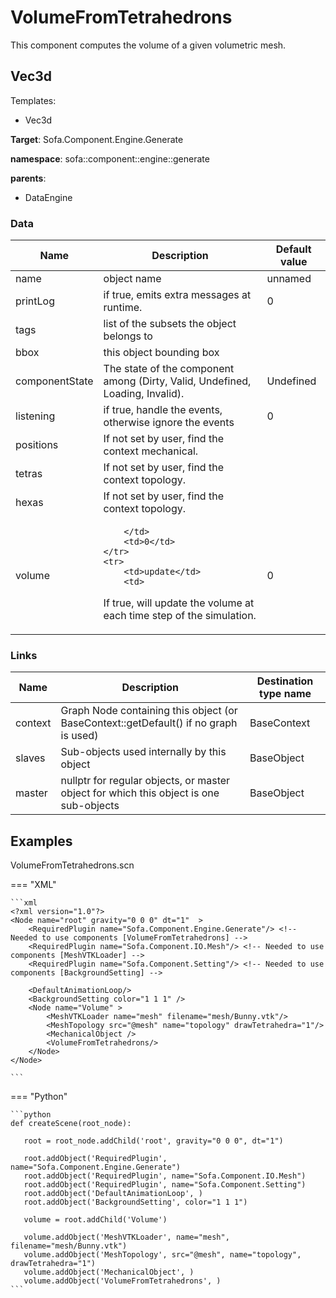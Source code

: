 <!-- generate_doc -->
# VolumeFromTetrahedrons

This component computes the volume of a given volumetric mesh.


## Vec3d

Templates:

- Vec3d

__Target__: Sofa.Component.Engine.Generate

__namespace__: sofa::component::engine::generate

__parents__:

- DataEngine

### Data

<table>
    <thead>
        <tr>
            <th>Name</th>
            <th>Description</th>
            <th>Default value</th>
        </tr>
    </thead>
    <tbody>
	<tr>
		<td>name</td>
		<td>
object name
		</td>
		<td>unnamed</td>
	</tr>
	<tr>
		<td>printLog</td>
		<td>
if true, emits extra messages at runtime.
		</td>
		<td>0</td>
	</tr>
	<tr>
		<td>tags</td>
		<td>
list of the subsets the object belongs to
		</td>
		<td></td>
	</tr>
	<tr>
		<td>bbox</td>
		<td>
this object bounding box
		</td>
		<td></td>
	</tr>
	<tr>
		<td>componentState</td>
		<td>
The state of the component among (Dirty, Valid, Undefined, Loading, Invalid).
		</td>
		<td>Undefined</td>
	</tr>
	<tr>
		<td>listening</td>
		<td>
if true, handle the events, otherwise ignore the events
		</td>
		<td>0</td>
	</tr>
	<tr>
		<td>positions</td>
		<td>
If not set by user, find the context mechanical.
		</td>
		<td></td>
	</tr>
	<tr>
		<td>tetras</td>
		<td>
If not set by user, find the context topology.
		</td>
		<td></td>
	</tr>
	<tr>
		<td>hexas</td>
		<td>
If not set by user, find the context topology.
		</td>
		<td></td>
	</tr>
	<tr>
		<td>volume</td>
		<td>

		</td>
		<td>0</td>
	</tr>
	<tr>
		<td>update</td>
		<td>
If true, will update the volume at each time step of the simulation.
		</td>
		<td>0</td>
	</tr>

</tbody>
</table>

### Links


| Name | Description | Destination type name |
| ---- | ----------- | --------------------- |
|context|Graph Node containing this object (or BaseContext::getDefault() if no graph is used)|BaseContext|
|slaves|Sub-objects used internally by this object|BaseObject|
|master|nullptr for regular objects, or master object for which this object is one sub-objects|BaseObject|

## Examples 

VolumeFromTetrahedrons.scn

=== "XML"

    ```xml
    <?xml version="1.0"?>
    <Node name="root" gravity="0 0 0" dt="1"  >
        <RequiredPlugin name="Sofa.Component.Engine.Generate"/> <!-- Needed to use components [VolumeFromTetrahedrons] -->
        <RequiredPlugin name="Sofa.Component.IO.Mesh"/> <!-- Needed to use components [MeshVTKLoader] -->
        <RequiredPlugin name="Sofa.Component.Setting"/> <!-- Needed to use components [BackgroundSetting] -->
    
        <DefaultAnimationLoop/>
        <BackgroundSetting color="1 1 1" />
        <Node name="Volume" >
            <MeshVTKLoader name="mesh" filename="mesh/Bunny.vtk"/>
            <MeshTopology src="@mesh" name="topology" drawTetrahedra="1"/>
            <MechanicalObject />
            <VolumeFromTetrahedrons/>
        </Node>
    </Node>

    ```

=== "Python"

    ```python
    def createScene(root_node):

       root = root_node.addChild('root', gravity="0 0 0", dt="1")

       root.addObject('RequiredPlugin', name="Sofa.Component.Engine.Generate")
       root.addObject('RequiredPlugin', name="Sofa.Component.IO.Mesh")
       root.addObject('RequiredPlugin', name="Sofa.Component.Setting")
       root.addObject('DefaultAnimationLoop', )
       root.addObject('BackgroundSetting', color="1 1 1")

       volume = root.addChild('Volume')

       volume.addObject('MeshVTKLoader', name="mesh", filename="mesh/Bunny.vtk")
       volume.addObject('MeshTopology', src="@mesh", name="topology", drawTetrahedra="1")
       volume.addObject('MechanicalObject', )
       volume.addObject('VolumeFromTetrahedrons', )
    ```

